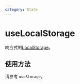 ```yaml
---
category: State
---
```


# useLocalStorage

响应式的[LocalStorage](https://developer.mozilla.org/en-US/docs/Web/API/Window/localStorage)。

## 使用方法

请参考 `useStorage`。
